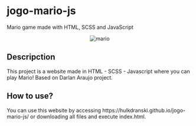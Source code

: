 # jogo-mario-js
Mario game made with HTML, SCSS and JavaScript

<div class="markdown-body entry-content container-lg p-3" itemprop="text">
	<p class="text-center" align="center">
		<img alt="mario" src="https://miscelaneaecia.com.br/wp-content/uploads/2023/10/mario-bros.png" />
	</p>
	<h2 class="f4 my-3">
		Descripction
	</h2>
	<p>
		This project is a website made in HTML - SCSS - Javascript where you can play Mario! Based on Darlan Araujo project.
	</p>
	<h2 class="f4 my-3">
		How to use?
	</h2>
	<p>
		You can use this website by accessing https://hulkdranski.github.io/jogo-mario-js/ or downloading all files and execute index.html.
	</p>
</div>

